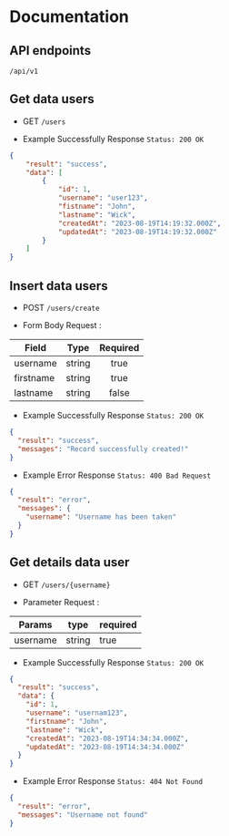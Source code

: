 # Documentation

## API endpoints

```
/api/v1
```

## Get data users

- GET `/users`

- Example Successfully Response `Status: 200 OK`

```json
{
    "result": "success",
    "data": [
        {
            "id": 1,
            "username": "user123",
            "fistname": "John",
            "lastname": "Wick",
            "createdAt": "2023-08-19T14:19:32.000Z",
            "updatedAt": "2023-08-19T14:19:32.000Z"
        }
    ]
}
```

## Insert data users

- POST `/users/create`

- Form Body Request :

| **Field** | **Type**  | **Required** |
| --------- | --------  | :----------: |
| username  | string    | true         |
| firstname | string    | true         | 
| lastname  | string    | false        |

- Example Successfully Response `Status: 200 OK`

```json
{
  "result": "success",
  "messages": "Record successfully created!"
}
```

-  Example Error Response `Status: 400 Bad Request`

```json
{
  "result": "error",
  "messages": {
    "username": "Username has been taken"
  }
}
```

## Get details data user

- GET `/users/{username}`

- Parameter Request :

| **Params**   | **type** | **required** |
| ------------ | :------: | ------------ |
| username     | string   | true         |

- Example Successfully Response `Status: 200 OK`

```json
{
  "result": "success",
  "data": {
    "id": 1,
    "username": "usernam123",
    "firstname": "John",
    "lastname": "Wick",
    "createdAt": "2023-08-19T14:34:34.000Z",
    "updatedAt": "2023-08-19T14:34:34.000Z"
  }
}
```

- Example Error Response `Status: 404 Not Found`

```json
{
  "result": "error",
  "messages": "Username not found"
}
```
